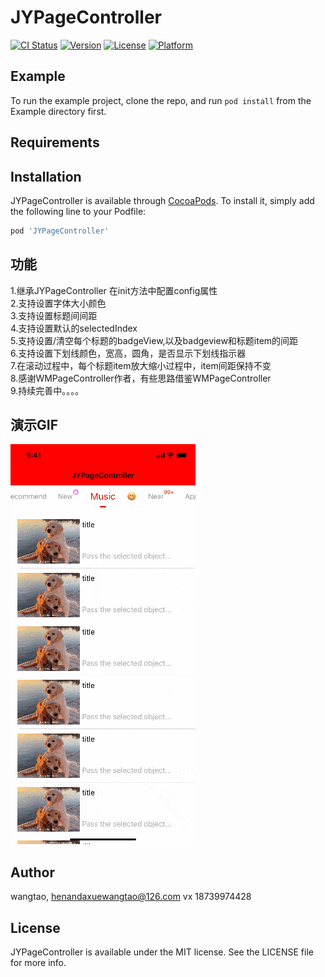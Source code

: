 # JYPageController

[![CI Status](https://img.shields.io/travis/wangtao/JYPageController.svg?style=flat)](https://travis-ci.org/wangtao/JYPageController)
[![Version](https://img.shields.io/cocoapods/v/JYPageController.svg?style=flat)](https://cocoapods.org/pods/JYPageController)
[![License](https://img.shields.io/cocoapods/l/JYPageController.svg?style=flat)](https://cocoapods.org/pods/JYPageController)
[![Platform](https://img.shields.io/cocoapods/p/JYPageController.svg?style=flat)](https://cocoapods.org/pods/JYPageController)

## Example

To run the example project, clone the repo, and run `pod install` from the Example directory first.

## Requirements

## Installation

JYPageController is available through [CocoaPods](https://cocoapods.org). To install
it, simply add the following line to your Podfile:

```ruby
pod 'JYPageController'
```

## 功能
1.继承JYPageController 在init方法中配置config属性  
2.支持设置字体大小颜色   
3.支持设置标题间间距  
4.支持设置默认的selectedIndex  
5.支持设置/清空每个标题的badgeView,以及badgeview和标题item的间距  
6.支持设置下划线颜色，宽高，圆角，是否显示下划线指示器  
7.在滚动过程中，每个标题item放大缩小过程中，item间距保持不变  
8.感谢WMPageController作者，有些思路借鉴WMPageController  
9.持续完善中。。。。  


## 演示GIF
![image](https://github.com/wangtao311/JYPageController/blob/master/gif1.gif )   



## Author

wangtao, henandaxuewangtao@126.com  vx 18739974428

## License

JYPageController is available under the MIT license. See the LICENSE file for more info.

